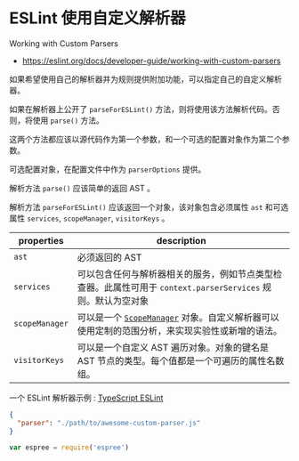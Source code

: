 # ESLint 使用自定义解析器

Working with Custom Parsers

- <https://eslint.org/docs/developer-guide/working-with-custom-parsers>

如果希望使用自己的解析器并为规则提供附加功能，可以指定自己的自定义解析器。

如果在解析器上公开了 `parseForESLint()` 方法，则将使用该方法解析代码。否则，将使用 `parse()` 方法。

这两个方法都应该以源代码作为第一个参数，和一个可选的配置对象作为第二个参数。

可选配置对象，在配置文件中作为 `parserOptions` 提供。

解析方法 `parse()` 应该简单的返回 AST 。

解析方法 `parseForESLint()` 应该返回一个对象，该对象包含必须属性 `ast` 和可选属性 `services`, `scopeManager`, `visitorKeys` 。

properties | description
-|-
`ast` | 必须返回的 AST
`services` | 可以包含任何与解析器相关的服务，例如节点类型检查器。此属性可用于 `context.parserServices` 规则。默认为空对象
`scopeManager` | 可以是一个 [`ScopeManager`](./scope-manager-interface.md) 对象。自定义解析器可以使用定制的范围分析，来实现实验性或新增的语法。
`visitorKeys` | 可以是一个自定义 AST 遍历对象。对象的键名是 AST 节点的类型。每个值都是一个可遍历的属性名数组。

一个 ESLint 解析器示例 : [TypeScript ESLint](./typescript-eslint.md)

```json
{
  "parser": "./path/to/awesome-custom-parser.js"
}
```

```js
var espree = require('espree')

```
